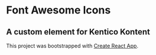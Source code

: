 # Font Awesome Icons

## A custom element for Kentico Kontent

This project was bootstrapped with [Create React App](https://github.com/facebook/create-react-app).
